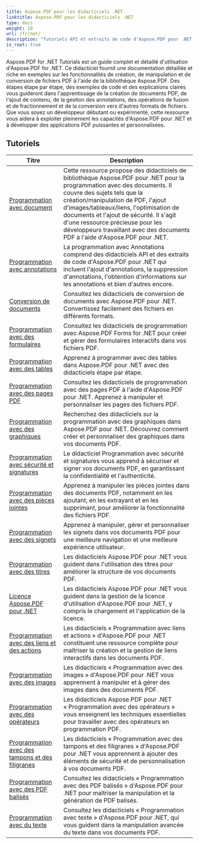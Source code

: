 ```yaml
---
title: Aspose.PDF pour les didacticiels .NET
linktitle: Aspose.PDF pour les didacticiels .NET
type: docs
weight: 10
url: /fr/net/
description: "Tutoriels API et extraits de code d'Aspose.PDF pour .NET qui incluent la création, l'édition, la conversion, l'impression et bien d'autres fonctionnalités d'utilisation du traitement des documents PDF"
is_root: true
---
```


Aspose.PDF for .NET Tutorials est un guide complet et détaillé d'utilisation d'Aspose.PDF for .NET. Ce didacticiel fournit une documentation détaillée et riche en exemples sur les fonctionnalités de création, de manipulation et de conversion de fichiers PDF à l'aide de la bibliothèque Aspose.PDF. Des étapes étape par étape, des exemples de code et des explications claires vous guideront dans l'apprentissage de la création de documents PDF, de l'ajout de contenu, de la gestion des annotations, des opérations de fusion et de fractionnement et de la conversion vers d'autres formats de fichiers. Que vous soyez un développeur débutant ou expérimenté, cette ressource vous aidera à exploiter pleinement les capacités d'Aspose.PDF pour .NET et à développer des applications PDF puissantes et personnalisées.

## Tutoriels
| Titre | Description |
| --- | --- | 
| [Programmation avec document](./programming-with-document/) | Cette ressource propose des didacticiels de bibliothèque Aspose.PDF pour .NET pour la programmation avec des documents. Il couvre des sujets tels que la création/manipulation de PDF, l'ajout d'images/tableaux/liens, l'optimisation de documents et l'ajout de sécurité. Il s'agit d'une ressource précieuse pour les développeurs travaillant avec des documents PDF à l'aide d'Aspose.PDF pour .NET. |
| [Programmation avec annotations](./annotations/) | La programmation avec Annotations comprend des didacticiels API et des extraits de code d'Aspose.PDF pour .NET qui incluent l'ajout d'annotations, la suppression d'annotations, l'obtention d'informations sur les annotations et bien d'autres encore. |  
| [Conversion de documents](./document-conversion/) | Consultez les didacticiels de conversion de documents avec Aspose.PDF pour .NET. Convertissez facilement des fichiers en différents formats. |
| [Programmation avec des formulaires](./programming-with-forms/) | Consultez les didacticiels de programmation avec Aspose.PDF Forms for .NET pour créer et gérer des formulaires interactifs dans vos fichiers PDF. |
| [Programmation avec des tables](./programming-with-tables/) | Apprenez à programmer avec des tables dans Aspose.PDF pour .NET avec des didacticiels étape par étape. | 
| [Programmation avec des pages PDF](./programming-with-pdf-pages/) | Consultez les didacticiels de programmation avec des pages PDF à l'aide d'Aspose.PDF pour .NET. Apprenez à manipuler et personnaliser les pages des fichiers PDF. |
| [Programmation avec des graphiques](./programming-with-graphs/) | Recherchez des didacticiels sur la programmation avec des graphiques dans Aspose.PDF pour .NET. Découvrez comment créer et personnaliser des graphiques dans vos documents PDF. |
| [Programmation avec sécurité et signatures](./programming-with-security-and-signatures/) | Le didacticiel Programmation avec sécurité et signatures vous apprend à sécuriser et signer vos documents PDF, en garantissant la confidentialité et l'authenticité. |
| [Programmation avec des pièces jointes](./programming-with-attachments/) | Apprenez à manipuler les pièces jointes dans des documents PDF, notamment en les ajoutant, en les extrayant et en les supprimant, pour améliorer la fonctionnalité des fichiers PDF. |
| [Programmation avec des signets](./programming-with-bookmarks/) | Apprenez à manipuler, gérer et personnaliser les signets dans vos documents PDF pour une meilleure navigation et une meilleure expérience utilisateur. |
| [Programmation avec des titres](./programming-with-headings/) | Les didacticiels Aspose.PDF pour .NET vous guident dans l'utilisation des titres pour améliorer la structure de vos documents PDF. |
| [Licence Aspose.PDF pour .NET](./licensing-aspose-pdf/) | Les didacticiels Aspose.PDF pour .NET vous guident dans la gestion de la licence d'utilisation d'Aspose.PDF pour .NET, y compris le chargement et l'application de la licence. |
| [Programmation avec des liens et des actions](./programming-with-links-and-actions/) | Les didacticiels « Programmation avec liens et actions » d'Aspose.PDF pour .NET constituent une ressource complète pour maîtriser la création et la gestion de liens interactifs dans les documents PDF. |
| [Programmation avec des images](./programming-with-images/) | Les didacticiels « Programmation avec des images » d'Aspose.PDF pour .NET vous apprennent à manipuler et à gérer des images dans des documents PDF. |
| [Programmation avec des opérateurs](./programming-with-operators/) | Les didacticiels Aspose.PDF pour .NET « Programmation avec des opérateurs » vous enseignent les techniques essentielles pour travailler avec des opérateurs en programmation PDF. |
| [Programmation avec des tampons et des filigranes](./programming-with-stamps-and-watermarks/) | Les didacticiels « Programmation avec des tampons et des filigranes » d'Aspose.PDF pour .NET vous apprennent à ajouter des éléments de sécurité et de personnalisation à vos documents PDF. |
| [Programmation avec des PDF balisés](./programming-with-tagged-pdf/) | Consultez les didacticiels « Programmation avec des PDF balisés » d'Aspose.PDF pour .NET pour maîtriser la manipulation et la génération de PDF balisés. |
| [Programmation avec du texte](./programming-with-text/) | Consultez les didacticiels « Programmation avec texte » d'Aspose.PDF pour .NET, qui vous guident dans la manipulation avancée du texte dans vos documents PDF. |